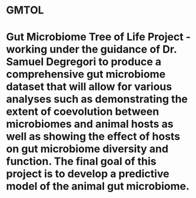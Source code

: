 # GMTOL

# Gut Microbiome Tree of Life Project - working under the guidance of Dr. Samuel Degregori to produce a comprehensive gut microbiome dataset that will allow for various analyses such as demonstrating the extent of coevolution between microbiomes and animal hosts as well as showing the effect of hosts on gut microbiome diversity and function. The final goal of this project is to develop a predictive model of the animal gut microbiome.

